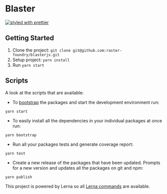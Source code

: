# Blaster
[![styled with prettier](https://img.shields.io/badge/styled_with-prettier-ff69b4.svg)](https://github.com/prettier/prettier)


## Getting Started
1. Clone the project: `git clone git@github.com:raster-foundry/blasterjs.git`
3. Setup project: `yarn install`
4. Run `yarn start`

## Scripts
A look at the scripts that are available:

- To [bootstrap](https://github.com/lerna/lerna#bootstrap) the packages and start the development environment run:
```
yarn start
```

- To easily install all the dependencies in your individual packages at once run:
```
yarn bootstrap
```

- Run all your packages tests and generate coverage report:
```
yarn test
```

- Create a new release of the packages that have been updated. Prompts for a new version and updates all the packages on git and npm:
```
yarn publish
```


This project is powered by Lerna so all [Lerna commands](https://lernajs.io/) are available.

